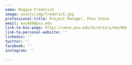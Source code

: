 ```yaml
---
name: Maggie Frederick
image: assets/img/frederick.jpg
professional-title: Project Manager, Penn State
email: mas960@psu.edu
link-to-bio-page: https://aese.psu.edu/directory/mas960
link-to-personal-website: ''
linkedin: ''
twitter: ''
facebook: ''
instagram: ''

---
```

